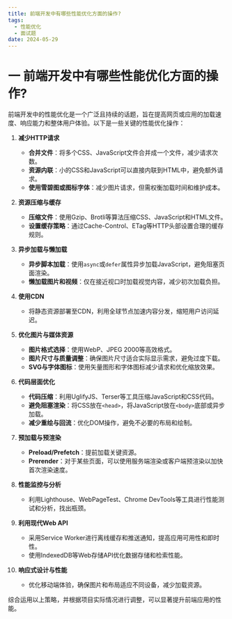 ```yaml
---
title: 前端开发中有哪些性能优化方面的操作?
tags:
  - 性能优化
  - 面试题
date: 2024-05-29
---
```

# 一 前端开发中有哪些性能优化方面的操作?

前端开发中的性能优化是一个广泛且持续的话题，旨在提高网页或应用的加载速度、响应能力和整体用户体验。以下是一些关键的性能优化操作：

1. **减少HTTP请求**
    
    - **合并文件**：将多个CSS、JavaScript文件合并成一个文件，减少请求次数。
    - **资源内联**：小的CSS和JavaScript可以直接内联到HTML中，避免额外请求。
    - **使用雪碧图或图标字体**：减少图片请求，但需权衡加载时间和维护成本。
2. **资源压缩与缓存**
    
    - **压缩文件**：使用Gzip、Brotli等算法压缩CSS、JavaScript和HTML文件。
    - **设置缓存策略**：通过Cache-Control、ETag等HTTP头部设置合理的缓存规则。
3. **异步加载与懒加载**
    
    - **异步脚本加载**：使用`async`或`defer`属性异步加载JavaScript，避免阻塞页面渲染。
    - **懒加载图片和视频**：仅在接近视口时加载视觉内容，减少初次加载负担。
4. **使用CDN**
    
    - 将静态资源部署至CDN，利用全球节点加速内容分发，缩短用户访问延迟。
5. **优化图片与媒体资源**
    
    - **图片格式选择**：使用WebP、JPEG 2000等高效格式。
    - **图片尺寸与质量调整**：确保图片尺寸适合实际显示需求，避免过度下载。
    - **SVG与字体图标**：使用矢量图形和字体图标减少请求和优化缩放效果。
6. **代码层面优化**
    
    - **代码压缩**：利用UglifyJS、Terser等工具压缩JavaScript和CSS代码。
    - **避免阻塞渲染**：将CSS放在`<head>`，将JavaScript放在`<body>`底部或异步加载。
    - **减少重绘与回流**：优化DOM操作，避免不必要的布局和绘制。
7. **预加载与预渲染**
    
    - **Preload/Prefetch**：提前加载关键资源。
    - **Prerender**：对于某些页面，可以使用服务端渲染或客户端预渲染以加快首次渲染速度。
8. **性能监控与分析**
    
    - 利用Lighthouse、WebPageTest、Chrome DevTools等工具进行性能测试和分析，找出瓶颈。
9. **利用现代Web API**
    
    - 采用Service Worker进行离线缓存和推送通知，提高应用可用性和即时性。
    - 使用IndexedDB等Web存储API优化数据存储和检索性能。
10. **响应式设计与性能**
    
    - 优化移动端体验，确保图片和布局适应不同设备，减少加载资源。

综合运用以上策略，并根据项目实际情况进行调整，可以显著提升前端应用的性能。

